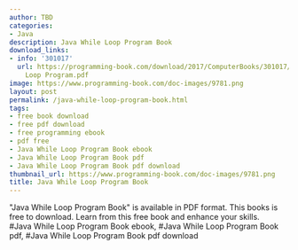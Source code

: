 ```yaml
---
author: TBD
categories:
- Java
description: Java While Loop Program Book
download_links:
- info: '301017'
  url: https://programming-book.com/download/2017/ComputerBooks/301017/Java While
    Loop Program.pdf
image: https://www.programming-book.com/doc-images/9781.png
layout: post
permalink: /java-while-loop-program-book.html
tags:
- free book download
- free pdf download
- free programming ebook
- pdf free
- Java While Loop Program Book ebook
- Java While Loop Program Book pdf
- Java While Loop Program Book pdf download
thumbnail_url: https://www.programming-book.com/doc-images/9781.png
title: Java While Loop Program Book
---
```


 
<div class="item-desc text-justify">
  "Java While Loop Program Book" is available in PDF format. This books is free to download. Learn from this free book and enhance your skills.
  <br>
  #Java While Loop Program Book ebook, #Java While Loop Program Book pdf, #Java While Loop Program Book pdf download
</div>